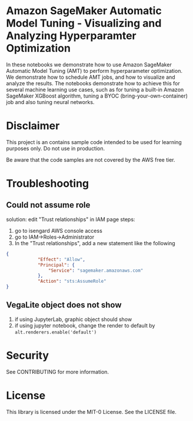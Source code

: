 #  Amazon SageMaker Automatic Model Tuning - Visualizing and Analyzing Hyperparamter Optimization

In these notebooks we demonstrate how to use Amazon SageMaker Automatic Model Tuning (AMT) to perform hyperparameter optimization. We demonstrate how to schedule AMT jobs, and how to visualize and analyze the results. The notebooks demonstrate how to achieve this for several machine learning use cases, such as for tuning a built-in Amazon SageMaker XGBoost algorithm, tuning a BYOC (bring-your-own-container) job and also tuning neural networks.

# Disclaimer

This project is an contains sample code intended to be used for learning purposes only. Do not use in production.

Be aware that the code samples are not covered by the AWS free tier. 


# Troubleshooting

## Could not assume role

solution: edit "Trust relationships" in IAM page
steps:
1. go to isengard AWS console access
2. go to IAM->Roles->Administrator
3. In the "Trust relationships", add a new statement like the following

```json
{
            "Effect": "Allow",
            "Principal": {
                "Service": "sagemaker.amazonaws.com"
            },
            "Action": "sts:AssumeRole"
}
```


## VegaLite object does not show

1. if using JupyterLab, graphic object should show
2. if using jupyter notebook, change the render to default by `alt.renderers.enable('default')`

# Security


See CONTRIBUTING for more information.

# License 

This library is licensed under the MIT-0 License. See the LICENSE file.
